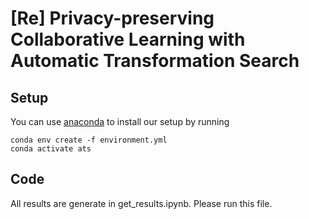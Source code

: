 # [Re] Privacy-preserving Collaborative Learning with Automatic Transformation Search

## Setup
You can use [anaconda](https://www.anaconda.com/distribution/) to install our setup by running
```
conda env create -f environment.yml
conda activate ats
```

## Code
All results are generate in get_results.ipynb. Please run this file.